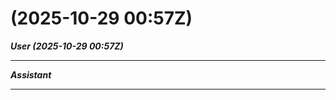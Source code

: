 <!-- Generated by SpecStory -->

<!-- vscode Session 808572fd-66e3-4352-9a22-fbb5fb6e50ec (2025-10-29 00:57Z) -->

#  (2025-10-29 00:57Z)

_**User (2025-10-29 00:57Z)**_



---

_**Assistant**_



---

